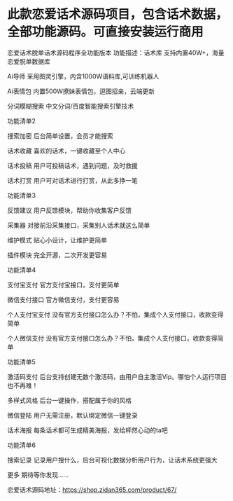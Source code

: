 # 此款恋爱话术源码项目，包含话术数据，全部功能源码。可直接安装运行商用
恋爱话术脱单话术源码程序全功能版本
功能描述：话术库
支持内置40W+，海量恋爱脱单数据库


Ai导师
采用图灵引擎，内含1000W语料库,可训练机器人


Ai表情包
内置500W撩妹表情包，逗图招亲，云端更新


分词模糊搜索
中文分词/百度智能搜索引擎技术

功能清单2
 
搜索加密
后台简单设置，会员才能搜索


话术收藏
喜欢的话术，一键收藏至个人中心


话术投稿
用户可投稿话术，遇到问题，及时救援


话术打赏
用户可对话术进行打赏，从此多挣一笔

功能清单3
 
反馈建议
用户反馈模块，帮助你收集客户反馈


采集器
对接前沿采集接口，采集别人话术就这么简单


维护模式
贴心小设计，让维护更简单


插件模块
完全开源，二次开发更容易

功能清单4
 
支付宝支付
官方支付宝接口，支付更简单


微信支付接口
官方微信支付，支付更容易


个人支付宝支付
没有官方支付接口怎么办？不怕，集成个人支付接口，收款变得简单


个人微信支付
没有官方支付接口怎么办？不怕，集成个人支付接口，收款变得简单

功能清单5
 
激活码支付
后台支持创建无数个激活码，由用户自主激活Vip。哪怕个人运行项目也不再难！


多样式风格
后台一键操作，搭配属于你的风格


微信登陆
用户无需注册，默认绑定微信一键登录


话术海报
每条话术都可生成精美海报，发给枰然心动的ta吧

功能清单6
 
搜索记录
记录用户搜什么，后台可视化数据分析用户行为，让话术系统更强大


更多
期待等你发现......

恋爱话术源码地址：https://shop.zidan365.com/product/67/
